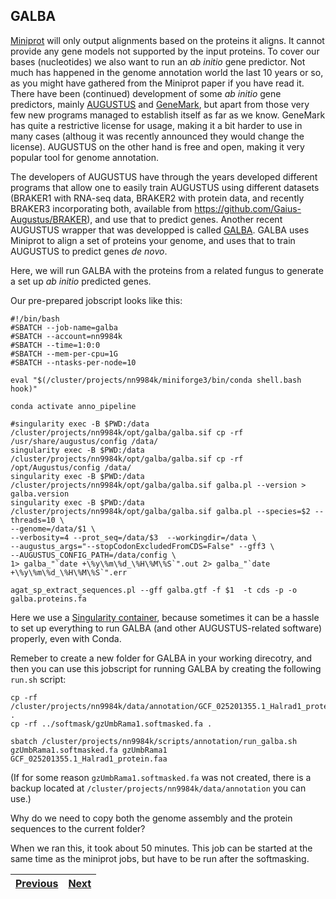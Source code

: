 ## GALBA
[Miniprot](02_miniprot) will only output alignments based on the proteins it aligns. It cannot provide any gene models not supported by the input proteins. To cover our bases (nucleotides) we also want to run an _ab initio_ gene predictor. Not much has happened in the genome annotation world the last 10 years or so, as you might have gathered from the Miniprot paper if you have read it. There have been (continued) development of some _ab initio_ gene predictors, mainly [AUGUSTUS](https://github.com/Gaius-Augustus/Augustus) and [GeneMark](http://exon.gatech.edu/GeneMark/), but apart from those very few new programs managed to establish itself as far as we know. GeneMark has quite a restrictive license for usage, making it a bit harder to use in many cases (althoug it was recently announced they would change the license). AUGUSTUS on the other hand is free and open, making it very popular tool for genome annotation. 

The developers of AUGUSTUS have through the years developed different programs that allow one to easily train AUGUSTUS using different datasets (BRAKER1 with RNA-seq data, BRAKER2 with protein data, and recently BRAKER3 incorporating both, available from https://github.com/Gaius-Augustus/BRAKER), and use that to predict genes. Another recent AUGUSTUS wrapper that was developped is called [GALBA](https://github.com/Gaius-Augustus/GALBA). GALBA uses Miniprot to align a set of proteins your genome, and uses that to train AUGUSTUS to predict genes _de novo_.

Here, we will run GALBA with the proteins from a related fungus to generate a set up _ab initio_ predicted genes.

Our pre-prepared jobscript looks like this: 
```
#!/bin/bash
#SBATCH --job-name=galba
#SBATCH --account=nn9984k
#SBATCH --time=1:0:0
#SBATCH --mem-per-cpu=1G
#SBATCH --ntasks-per-node=10

eval "$(/cluster/projects/nn9984k/miniforge3/bin/conda shell.bash hook)" 

conda activate anno_pipeline

#singularity exec -B $PWD:/data /cluster/projects/nn9984k/opt/galba/galba.sif cp -rf /usr/share/augustus/config /data/
singularity exec -B $PWD:/data /cluster/projects/nn9984k/opt/galba/galba.sif cp -rf /opt/Augustus/config /data/
singularity exec -B $PWD:/data /cluster/projects/nn9984k/opt/galba/galba.sif galba.pl --version > galba.version
singularity exec -B $PWD:/data /cluster/projects/nn9984k/opt/galba/galba.sif galba.pl --species=$2 --threads=10 \
--genome=/data/$1 \
--verbosity=4 --prot_seq=/data/$3  --workingdir=/data \
--augustus_args="--stopCodonExcludedFromCDS=False" --gff3 \
--AUGUSTUS_CONFIG_PATH=/data/config \
1> galba_"`date +\%y\%m\%d_\%H\%M\%S`".out 2> galba_"`date +\%y\%m\%d_\%H\%M\%S`".err

agat_sp_extract_sequences.pl --gff galba.gtf -f $1  -t cds -p -o galba.proteins.fa
```
Here we use a [Singularity container](https://docs.sylabs.io/guides/3.5/user-guide/introduction.html), because sometimes it can be a hassle to set up everything to run GALBA (and other AUGUSTUS-related software) properly, even with Conda. 

Remeber to create a new folder for GALBA in your working direcotry, and then you can use this jobscript for running GALBA by creating the following `run.sh` script:
```
cp -rf /cluster/projects/nn9984k/data/annotation/GCF_025201355.1_Halrad1_protein.faa  .
cp -rf ../softmask/gzUmbRama1.softmasked.fa .

sbatch /cluster/projects/nn9984k/scripts/annotation/run_galba.sh gzUmbRama1.softmasked.fa gzUmbRama1 GCF_025201355.1_Halrad1_protein.faa
```

(If for some reason `gzUmbRama1.softmasked.fa` was not created, there is a backup located at `/cluster/projects/nn9984k/data/annotation` you can use.)

Why do we need to copy both the genome assembly and the protein sequences to the current folder?

When we ran this, it took about 50 minutes. This job can be started at the same time as the miniprot jobs, but have to be run after the softmasking.

|[Previous](https://github.com/ebp-nor/workshop-2024/blob/main/day2_genome_annotation/02_miniprot.md)|[Next](https://github.com/ebp-nor/workshop-2024/blob/main/day2_genome_annotation/04_evm.md)|
|---|---|

